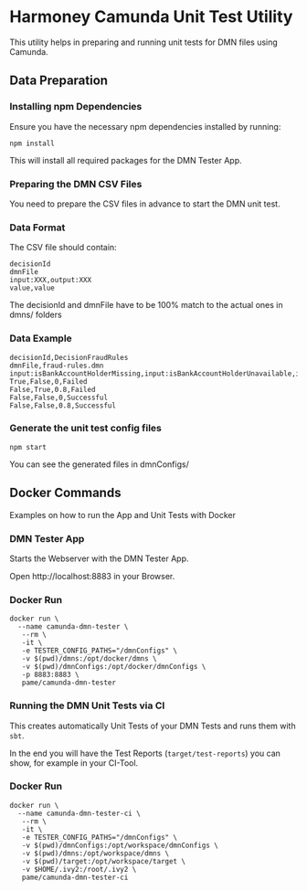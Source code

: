 # Harmoney Camunda Unit Test Utility

This utility helps in preparing and running unit tests for DMN files using Camunda.

## Data Preparation

### Installing npm Dependencies

Ensure you have the necessary npm dependencies installed by running:
```
npm install
```
This will install all required packages for the DMN Tester App.

### Preparing the DMN CSV Files

You need to prepare the CSV files in advance to start the DMN unit test.

### Data Format

The CSV file should contain:
```
decisionId
dmnFile
input:XXX,output:XXX
value,value
```
The decisionId and dmnFile have to be 100% match to the actual ones in dmns/ folders

### Data Example
```
decisionId,DecisionFraudRules
dmnFile,fraud-rules.dmn
input:isBankAccountHolderMissing,input:isBankAccountHolderUnavailable,input:fraudCheckRisk,output:fraudCheckResult
True,False,0,Failed
False,True,0.8,Failed
False,False,0,Successful
False,False,0.8,Successful
```

### Generate the unit test config files
```
npm start
```
You can see the generated files in dmnConfigs/

## Docker Commands
Examples on how to run the App and Unit Tests with Docker
### DMN Tester App
Starts the Webserver with the DMN Tester App.

Open http://localhost:8883 in your Browser.
### Docker Run
```
docker run \
  --name camunda-dmn-tester \
   --rm \
   -it \
   -e TESTER_CONFIG_PATHS="/dmnConfigs" \
   -v $(pwd)/dmns:/opt/docker/dmns \
   -v $(pwd)/dmnConfigs:/opt/docker/dmnConfigs \
   -p 8883:8883 \
   pame/camunda-dmn-tester
```
### Running the DMN Unit Tests via CI
This creates automatically Unit Tests of your DMN Tests and runs them with `sbt`.

In the end you will have the Test Reports (`target/test-reports`) you can show, for example in your CI-Tool.

### Docker Run
```
docker run \
  --name camunda-dmn-tester-ci \
   --rm \
   -it \
   -e TESTER_CONFIG_PATHS="/dmnConfigs" \
   -v $(pwd)/dmnConfigs:/opt/workspace/dmnConfigs \
   -v $(pwd)/dmns:/opt/workspace/dmns \
   -v $(pwd)/target:/opt/workspace/target \
   -v $HOME/.ivy2:/root/.ivy2 \
   pame/camunda-dmn-tester-ci
```